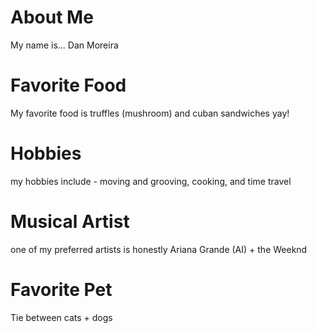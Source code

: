# About Me
My name is... Dan Moreira 

# Favorite Food
My favorite food is truffles (mushroom) and cuban sandwiches yay! 

# Hobbies
my hobbies include - moving and grooving, cooking, and time travel 

# Musical Artist
one of my preferred artists is honestly Ariana Grande (AI) + the Weeknd

# Favorite Pet
Tie between cats + dogs 